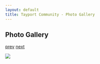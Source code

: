 ```yaml
---
layout: default
title: Tayport Community - Photo Gallery
---
```

## Photo Gallery

[prev](http://tayport.org.uk/photo/38) [next](http://tayport.org.uk/photo/40)

![ ](http://tayport.org.uk/media/039.jpg " ")


